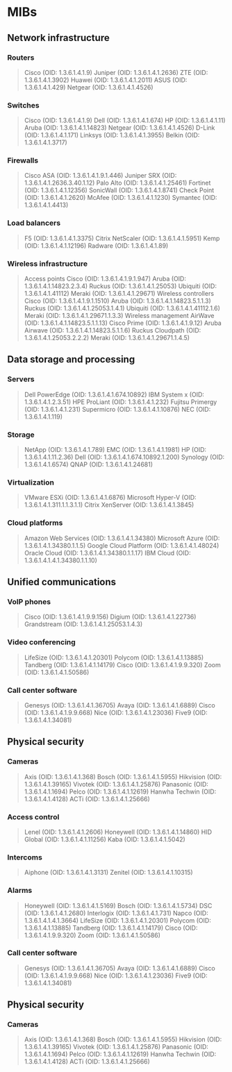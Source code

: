 # MIBs
## Network infrastructure
### Routers
> Cisco (OID: 1.3.6.1.4.1.9)
> Juniper (OID: 1.3.6.1.4.1.2636)
> ZTE (OID: 1.3.6.1.4.1.3902)
> Huawei (OID: 1.3.6.1.4.1.2011)
> ASUS (OID: 1.3.6.1.4.1.429)
> Netgear (OID: 1.3.6.1.4.1.4526)
### Switches
> Cisco (OID: 1.3.6.1.4.1.9)
> Dell (OID: 1.3.6.1.4.1.674)
> HP (OID: 1.3.6.1.4.1.11)
> Aruba (OID: 1.3.6.1.4.1.14823)
> Netgear (OID: 1.3.6.1.4.1.4526)
> D-Link (OID: 1.3.6.1.4.1.171)
> Linksys (OID: 1.3.6.1.4.1.3955)
> Belkin (OID: 1.3.6.1.4.1.3717)
### Firewalls
> Cisco ASA (OID: 1.3.6.1.4.1.9.1.446)
> Juniper SRX (OID: 1.3.6.1.4.1.2636.3.40.1.12)
> Palo Alto (OID: 1.3.6.1.4.1.25461)
> Fortinet (OID: 1.3.6.1.4.1.12356)
> SonicWall (OID: 1.3.6.1.4.1.8741)
> Check Point (OID: 1.3.6.1.4.1.2620)
> McAfee (OID: 1.3.6.1.4.1.1230)
> Symantec (OID: 1.3.6.1.4.1.4413)
### Load balancers
> F5 (OID: 1.3.6.1.4.1.3375)
> Citrix NetScaler (OID: 1.3.6.1.4.1.5951)
> Kemp (OID: 1.3.6.1.4.1.12196)
> Radware (OID: 1.3.6.1.4.1.89)
### Wireless infrastructure
> Access points
> Cisco (OID: 1.3.6.1.4.1.9.1.947)
> Aruba (OID: 1.3.6.1.4.1.14823.2.3.4)
> Ruckus (OID: 1.3.6.1.4.1.25053)
> Ubiquiti (OID: 1.3.6.1.4.1.41112)
> Meraki (OID: 1.3.6.1.4.1.29671)
> Wireless controllers
> Cisco (OID: 1.3.6.1.4.1.9.1.1510)
> Aruba (OID: 1.3.6.1.4.1.14823.5.1.1.3)
> Ruckus (OID: 1.3.6.1.4.1.25053.1.4.1)
> Ubiquiti (OID: 1.3.6.1.4.1.41112.1.6)
> Meraki (OID: 1.3.6.1.4.1.29671.1.3.3)
> Wireless management
> AirWave (OID: 1.3.6.1.4.1.14823.5.1.1.13)
> Cisco Prime (OID: 1.3.6.1.4.1.9.12)
> Aruba Airwave (OID: 1.3.6.1.4.1.14823.5.1.1.6)
> Ruckus Cloudpath (OID: 1.3.6.1.4.1.25053.2.2.2)
> Meraki (OID: 1.3.6.1.4.1.29671.1.4.5)
## Data storage and processing
### Servers
> Dell PowerEdge (OID: 1.3.6.1.4.1.674.10892)
> IBM System x (OID: 1.3.6.1.4.1.2.3.51)
> HPE ProLiant (OID: 1.3.6.1.4.1.232)
> Fujitsu Primergy (OID: 1.3.6.1.4.1.231)
> Supermicro (OID: 1.3.6.1.4.1.10876)
> NEC (OID: 1.3.6.1.4.1.119)
### Storage
> NetApp (OID: 1.3.6.1.4.1.789)
> EMC (OID: 1.3.6.1.4.1.1981)
> HP (OID: 1.3.6.1.4.1.11.2.36)
> Dell (OID: 1.3.6.1.4.1.674.10892.1.200)
> Synology (OID: 1.3.6.1.4.1.6574)
> QNAP (OID: 1.3.6.1.4.1.24681)
### Virtualization
> VMware ESXi (OID: 1.3.6.1.4.1.6876)
> Microsoft Hyper-V (OID: 1.3.6.1.4.1.311.1.1.3.1.1)
> Citrix XenServer (OID: 1.3.6.1.4.1.3845)
### Cloud platforms
> Amazon Web Services (OID: 1.3.6.1.4.1.34380)
> Microsoft Azure (OID: 1.3.6.1.4.1.34380.1.1.5)
> Google Cloud Platform (OID: 1.3.6.1.4.1.48024)
> Oracle Cloud (OID: 1.3.6.1.4.1.34380.1.1.17)
> IBM Cloud (OID: 1.3.6.1.4.1.4.1.34380.1.1.10)
## Unified communications
### VoIP phones
> Cisco (OID: 1.3.6.1.4.1.9.9.156)
> Digium (OID: 1.3.6.1.4.1.22736)
> Grandstream (OID: 1.3.6.1.4.1.25053.1.4.3)
### Video conferencing
> LifeSize (OID: 1.3.6.1.4.1.20301)
> Polycom (OID: 1.3.6.1.4.1.13885)
> Tandberg (OID: 1.3.6.1.4.1.14179)
> Cisco (OID: 1.3.6.1.4.1.9.9.320)
> Zoom (OID: 1.3.6.1.4.1.50586)
### Call center software
> Genesys (OID: 1.3.6.1.4.1.36705)
> Avaya (OID: 1.3.6.1.4.1.6889)
> Cisco (OID: 1.3.6.1.4.1.9.9.668)
> Nice (OID: 1.3.6.1.4.1.23036)
> Five9 (OID: 1.3.6.1.4.1.34081)
## Physical security
### Cameras
> Axis (OID: 1.3.6.1.4.1.368)
> Bosch (OID: 1.3.6.1.4.1.5955)
> Hikvision (OID: 1.3.6.1.4.1.39165)
> Vivotek (OID: 1.3.6.1.4.1.25876)
> Panasonic (OID: 1.3.6.1.4.1.1694)
> Pelco (OID: 1.3.6.1.4.1.12619)
> Hanwha Techwin (OID: 1.3.6.1.4.1.4128)
> ACTi (OID: 1.3.6.1.4.1.25666)
### Access control
> Lenel (OID: 1.3.6.1.4.1.2606)
> Honeywell (OID: 1.3.6.1.4.1.14860)
> HID Global (OID: 1.3.6.1.4.1.11256)
> Kaba (OID: 1.3.6.1.4.1.5042)
### Intercoms
> Aiphone (OID: 1.3.6.1.4.1.3131)
> Zenitel (OID: 1.3.6.1.4.1.10315)
### Alarms
> Honeywell (OID: 1.3.6.1.4.1.5169)
> Bosch (OID: 1.3.6.1.4.1.5734)
> DSC (OID: 1.3.6.1.4.1.2680)
> Interlogix (OID: 1.3.6.1.4.1.731)
> Napco (OID: 1.3.6.1.4.1.4.1.3664)
> LifeSize (OID: 1.3.6.1.4.1.20301)
> Polycom (OID: 1.3.6.1.4.1.13885)
> Tandberg (OID: 1.3.6.1.4.1.14179)
> Cisco (OID: 1.3.6.1.4.1.9.9.320)
> Zoom (OID: 1.3.6.1.4.1.50586)
### Call center software
> Genesys (OID: 1.3.6.1.4.1.36705)
> Avaya (OID: 1.3.6.1.4.1.6889)
> Cisco (OID: 1.3.6.1.4.1.9.9.668)
> Nice (OID: 1.3.6.1.4.1.23036)
> Five9 (OID: 1.3.6.1.4.1.34081)
## Physical security
### Cameras
> Axis (OID: 1.3.6.1.4.1.368)
> Bosch (OID: 1.3.6.1.4.1.5955)
> Hikvision (OID: 1.3.6.1.4.1.39165)
> Vivotek (OID: 1.3.6.1.4.1.25876)
> Panasonic (OID: 1.3.6.1.4.1.1694)
> Pelco (OID: 1.3.6.1.4.1.12619)
> Hanwha Techwin (OID: 1.3.6.1.4.1.4128)
> ACTi (OID: 1.3.6.1.4.1.25666)
